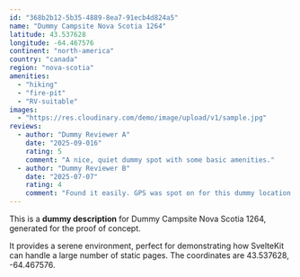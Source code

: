 ```yaml
---
id: "368b2b12-5b35-4889-8ea7-91ecb4d824a5"
name: "Dummy Campsite Nova Scotia 1264"
latitude: 43.537628
longitude: -64.467576
continent: "north-america"
country: "canada"
region: "nova-scotia"
amenities:
  - "hiking"
  - "fire-pit"
  - "RV-suitable"
images:
  - "https://res.cloudinary.com/demo/image/upload/v1/sample.jpg"
reviews:
  - author: "Dummy Reviewer A"
    date: "2025-09-016"
    rating: 5
    comment: "A nice, quiet dummy spot with some basic amenities."
  - author: "Dummy Reviewer B"
    date: "2025-07-07"
    rating: 4
    comment: "Found it easily. GPS was spot on for this dummy location."
---
```


This is a **dummy description** for Dummy Campsite Nova Scotia 1264, generated for the proof of concept.

It provides a serene environment, perfect for demonstrating how SvelteKit can handle a large number of static pages. The coordinates are 43.537628, -64.467576.

